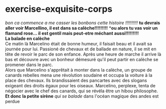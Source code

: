 # exercise-exquisite-corps
*bon ca commence a me casser les bonbons cette histoire !!!!!!!!!!*
**tu devrais aller voir Marcellino, il est dans sa calèche!!!!!!!!!**
***ou alors tu vas voir un flamand rose... il est gentil mais peut-etre méchant aussi!!!!!!!!!**<br>
**La balade en calèche** <br>
Ce matin là Marcelino était de bonne humeur, il faisait beau et il avait sa journée pour lui.
Passioné de chevaux et de ballade en nature, il se mit en tête de revoir le parc de son enfance.
Après une heure de marche il arrive là bas et découvre avec un bonheur démesuré qu'il peut partir en calèche se promener dans le parc.<br>
Alors que Marcelino s'apprêtait à monter dans la calèche, un groupe de canards rebelles mena une révolution 
soudaine et occupa la voiture à la place des chevaux. Ils brandissaient des pancartes avec des slogans 
exigeant des droits égaux pour les oiseaux. Marcelino, perplexe, tenta de négocier avec le chef des canards, 
qui se révéla être un hibou philosophe.<br>
**Et donc la petite sirène** 
_qui se balade_
dans l'océan magique des andes est perdue

